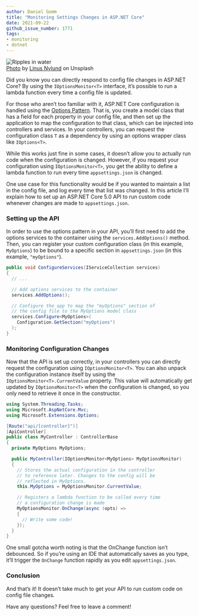 ```yaml
---
author: Daniel Gomm
title: "Monitoring Settings Changes in ASP.NET Core"
date: 2021-09-22
github_issue_number: 1771
tags:
- monitoring
- dotnet
---
```


![Ripples in water](/blog/2021/09/monitoring-settings-changes-in-asp-net-core/ripples.jpg)  
[Photo](https://unsplash.com/photos/Q5QspluNZmM) by [Linus Nylund](https://unsplash.com/@dreamsoftheoceans) on Unsplash

Did you know you can directly respond to config file changes in ASP.NET Core? By using the `IOptionsMonitor<T>` interface, it’s possible to run a lambda function every time a config file is updated.

For those who aren’t too familiar with it, ASP.NET Core configuration is handled using the [Options Pattern](https://docs.microsoft.com/en-us/aspnet/core/fundamentals/configuration/options?view=aspnetcore-5.0). That is, you create a model class that has a field for each property in your config file, and then set up the application to map the configuration to that class, which can be injected into controllers and services. In your controllers, you can request the configuration class `T` as a dependency by using an options wrapper class like `IOptions<T>`.

While this works just fine in some cases, it doesn’t allow you to actually run code when the configuration is changed. However, if you request your configuration using `IOptionsMonitor<T>`, you get the ability to define a lambda function to run every time `appsettings.json` is changed.

One use case for this functionality would be if you wanted to maintain a list in the config file, and log every time that list was changed. In this article I’ll explain how to set up an ASP.NET Core 5.0 API to run custom code whenever changes are made to `appsettings.json`.

### Setting up the API

In order to use the options pattern in your API, you’ll first need to add the options services to the container using the `services.AddOptions()` method. Then, you can register your custom configuration class (in this example, `MyOptions`) to be bound to a specific section in `appsettings.json` (in this example, `"myOptions"`).

```csharp
public void ConfigureServices(IServiceCollection services)
{
  // ...

  // Add options services to the container
  services.AddOptions();

  // Configure the app to map the "myOptions" section of
  // the config file to the MyOptions model class
  services.Configure<MyOptions>(
    Configuration.GetSection("myOptions")
  );
}
```

### Monitoring Configuration Changes

Now that the API is set up correctly, in your controllers you can directly request the configuration using `IOptionsMonitor<T>`. You can also unpack the configuration instance itself by using the `IOptionsMonitor<T>.CurrentValue` property. This value will automatically get updated by `IOptionsMonitor<T>` when the configuration is changed, so you only need to retrieve it once in the constructor.

```csharp
using System.Threading.Tasks;
using Microsoft.AspNetCore.Mvc;
using Microsoft.Extensions.Options;

[Route("api/[controller]")]
[ApiController]
public class MyController : ControllerBase
{
  private MyOptions MyOptions;

  public MyController(IOptionsMonitor<MyOptions> MyOptionsMonitor)
  {
    // Stores the actual configuration in the controller
    // to reference later. Changes to the config will be
    // reflected in MyOptions.
    this.MyOptions = MyOptionsMonitor.CurrentValue;

    // Registers a lambda function to be called every time
    // a configuration change is made
    MyOptionsMonitor.OnChange(async (opts) =>
    {
      // Write some code!
    });
  }
}
```

One small gotcha worth noting is that the OnChange function isn’t debounced. So if you’re using an IDE that automatically saves as you type, it’ll trigger the `OnChange` function rapidly as you edit `appsettings.json`.

### Conclusion

And that’s it! It doesn’t take much to get your API to run custom code on config file changes.

Have any questions? Feel free to leave a comment!
